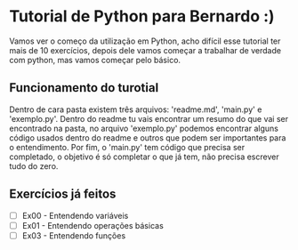 # Tutorial de Python para Bernardo :)
Vamos ver o começo da utilização em Python, acho difícil esse tutorial ter mais de 10 exercícios, depois dele vamos começar a trabalhar de verdade com python, mas vamos começar pelo básico.

## Funcionamento do turotial
Dentro de cara pasta existem três arquivos: 'readme.md', 'main.py' e 'exemplo.py'. Dentro do readme tu vais encontrar um resumo do que vai ser encontrado na pasta, no arquivo 'exemplo.py' podemos encontrar alguns código usados dentro do readme e outros que podem ser importantes para o entendimento. Por fim, o 'main.py' tem código que precisa ser completado, o objetivo é só completar o que já tem, não precisa escrever tudo do zero.

## Exercícios já feitos
- [ ] Ex00 - Entendendo variáveis
- [ ] Ex01 - Entendendo operações básicas
- [ ] Ex03 - Entendendo funções